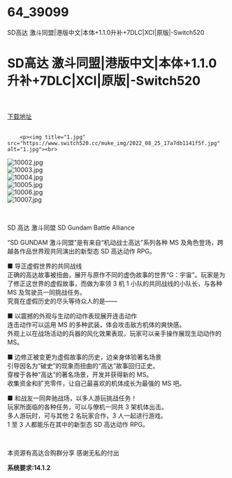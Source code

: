 # 64_39099
SD高达 激斗同盟|港版中文|本体+1.1.0升补+7DLC|XCI|原版|-Switch520
# SD高达 激斗同盟|港版中文|本体+1.1.0升补+7DLC|XCI|原版|-Switch520
 <br/></br>
[下载地址](https://www.switch520.cc/article/39099 "下载地址")
<br/></br>

        <p><img title="1.jpg" src="https://www.switch520.cc/muke_img/2022_08_25_17a7db1141f5f.jpg" alt="1.jpg"><br>
<img title="10002.jpg" src="https://www.switch520.cc/muke_img/2022_07_23_5fa5f13d402c4.jpg" alt="10002.jpg"><br>
<img title="10003.jpg" src="https://www.switch520.cc/muke_img/2022_07_23_e0eefd0c4c11d.jpg" alt="10003.jpg"><br>
<img title="10004.jpg" src="https://www.switch520.cc/muke_img/2022_07_23_399c8c642715e.jpg" alt="10004.jpg"><br>
<img title="10005.jpg" src="https://www.switch520.cc/muke_img/2022_07_23_531ed5f1aaa49.jpg" alt="10005.jpg"><br>
<img title="10006.jpg" src="https://www.switch520.cc/muke_img/2022_07_23_89701538dc381.jpg" alt="10006.jpg"><br>
<img title="10007.jpg" src="https://www.switch520.cc/muke_img/2022_07_23_2f8d0befc20f7.jpg" alt="10007.jpg"></p>
<p>&nbsp;</p>
<p>SD 高达 激斗同盟 SD Gundam Battle Alliance</p>
<p>“SD GUNDAM 激斗同盟”是有来自“机动战士高达”系列各种 MS 及角色登场，跨越各作品世界观共同演出的新型态 SD 高达动作 RPG。</p>
<p>■ 导正虚假世界的共同战线<br>
正确的高达故事被扭曲，展开与原作不同的虚伪故事的世界“G：宇宙”。玩家是为了修正这世界的虚假故事，而做为率领 3 机 1 小队的共同战线的小队长，与各种 MS 及驾驶员一同挑战任务。<br>
究竟在虚假历史的尽头等待众人的是——</p>
<p>■ 以震撼的外观与生动的动作表现展开连击动作<br>
连击动作可以运用 MS 的多种武装，体会攻击敌方机体的爽快感。<br>
外观上以在战场活动的兵器的风化效果表现，玩家可以亲手操作展现生动动作的 MS。</p>
<p>■ 边修正被变更为虚假故事的历史，边亲身体验著名场景<br>
引导因名为“破史”的现象而扭曲的“高达”故事回归正史。<br>
穿梭于各种“高达”的著名场景，开发并获得新的 MS。<br>
收集资金和扩充零件，让自己最喜欢的机体成长为最强的 MS 吧。</p>
<p>■ 和战友一同奔驰战场，以多人游玩挑战任务！<br>
玩家所面临的各种任务，可以与僚机一同共 3 架机体出击。<br>
多人游玩时，可与其他 2 名玩家合作，3 人一起进行游戏。<br>
1 至 3 人都能乐在其中的新型态 SD 高达动作 RPG。</p>
<p>&nbsp;</p>
<p>本资源有高达合购群分享 感谢无私的付出</p>
<p><strong>系统要求:14.1.2</strong></p>


      
